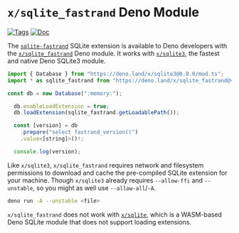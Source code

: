 <!--- Generated with the deno_generate_package.sh script, don't edit by hand! -->

# `x/sqlite_fastrand` Deno Module

[![Tags](https://img.shields.io/github/release/asg017/sqlite-fastrand)](https://github.com/asg017/sqlite-fastrand/releases)
[![Doc](https://doc.deno.land/badge.svg)](https://doc.deno.land/https/deno.land/x/sqlite-fastrand@0.2.1-alpha.4/mod.ts)

The [`sqlite-fastrand`](https://github.com/asg017/sqlite-fastrand) SQLite extension is available to Deno developers with the [`x/sqlite_fastrand`](https://deno.land/x/sqlite_fastrand) Deno module. It works with [`x/sqlite3`](https://deno.land/x/sqlite3), the fastest and native Deno SQLite3 module.

```js
import { Database } from "https://deno.land/x/sqlite3@0.8.0/mod.ts";
import * as sqlite_fastrand from "https://deno.land/x/sqlite_fastrand@v0.2.1-alpha.4/mod.ts";

const db = new Database(":memory:");

  db.enableLoadExtension = true;
  db.loadExtension(sqlite_fastrand.getLoadablePath());

  const [version] = db
    .prepare("select fastrand_version()")
    .value<[string]>()!;

  console.log(version);

```

Like `x/sqlite3`, `x/sqlite_fastrand` requires network and filesystem permissions to download and cache the pre-compiled SQLite extension for your machine. Though `x/sqlite3` already requires `--allow-ffi` and `--unstable`, so you might as well use `--allow-all`/`-A`.

```bash
deno run -A --unstable <file>
```

`x/sqlite_fastrand` does not work with [`x/sqlite`](https://deno.land/x/sqlite@v3.7.0), which is a WASM-based Deno SQLite module that does not support loading extensions.
